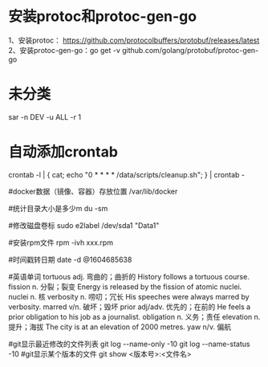 # 安装protoc和protoc-gen-go
1、安装protoc： https://github.com/protocolbuffers/protobuf/releases/latest
2、安装protoc-gen-go：go get -v github.com/golang/protobuf/protoc-gen-go

# 未分类
sar -n DEV -u ALL -r 1



# 自动添加crontab
crontab -l | { cat; echo "0 * * * * /data/scripts/cleanup.sh"; } | crontab -







#docker数据（镜像、容器）存放位置
/var/lib/docker

#统计目录大小是多少m
du -sm

#修改磁盘卷标
sudo e2label /dev/sda1 "Data1"

#安装rpm文件
rpm -ivh xxx.rpm

#时间戳转日期
date -d @1604685638

#英语单词
tortuous  adj. 弯曲的；曲折的    History follows a tortuous course.
fission  n. 分裂；裂变   Energy is released by the fission of atomic nuclei.
nuclei  n. 核
verbosity  n. 唠叨；冗长   His speeches were always marred by verbosity.
marred  v/n. 破坏；毁坏
prior adj/adv. 优先的；在前的   He feels a prior obligation to his job as a journalist.
obligation  n. 义务；责任
elevation  n. 提升；海拔   The city is at an elevation of 2000 metres.
yaw  n/v. 偏航

#git显示最近修改的文件列表
git log --name-only -10
git log --name-status -10
#git显示某个版本的文件
git show <版本号>:<文件名>
